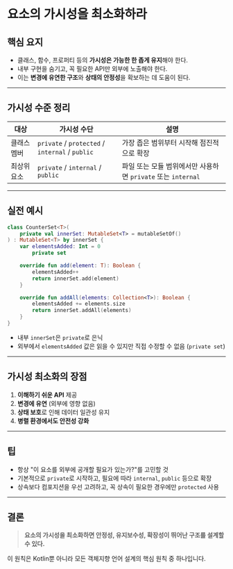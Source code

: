 # 요소의 가시성을 최소화하라

## 핵심 요지

* 클래스, 함수, 프로퍼티 등의 **가시성은 가능한 한 좁게 유지**해야 한다.
* 내부 구현을 숨기고, 꼭 필요한 API만 외부에 노출해야 한다.
* 이는 **변경에 유연한 구조**와 **상태의 안정성**을 확보하는 데 도움이 된다.

---

## 가시성 수준 정리

| 대상     | 가시성 수단                                          | 설명                                          |
| ------ | ----------------------------------------------- | ------------------------------------------- |
| 클래스 멤버 | `private` / `protected` / `internal` / `public` | 가장 좁은 범위부터 시작해 점진적으로 확장                     |
| 최상위 요소 | `private` / `internal` / `public`               | 파일 또는 모듈 범위에서만 사용하면 `private` 또는 `internal` |

---

## 실전 예시

```kotlin
class CounterSet<T>(
    private val innerSet: MutableSet<T> = mutableSetOf()
) : MutableSet<T> by innerSet {
    var elementsAdded: Int = 0
        private set

    override fun add(element: T): Boolean {
        elementsAdded++
        return innerSet.add(element)
    }

    override fun addAll(elements: Collection<T>): Boolean {
        elementsAdded += elements.size
        return innerSet.addAll(elements)
    }
}
```

* 내부 `innerSet`은 `private`로 은닉
* 외부에서 `elementsAdded` 값은 읽을 수 있지만 직접 수정할 수 없음 (`private set`)

---

## 가시성 최소화의 장점

1. **이해하기 쉬운 API** 제공
2. **변경에 유연** (외부에 영향 없음)
3. **상태 보호**로 인해 데이터 일관성 유지
4. **병렬 환경에서도 안전성 강화**

---

## 팁

* 항상 "이 요소를 외부에 공개할 필요가 있는가?"를 고민할 것
* 기본적으로 `private`로 시작하고, 필요에 따라 `internal`, `public` 등으로 확장
* 상속보다 컴포지션을 우선 고려하고, 꼭 상속이 필요한 경우에만 `protected` 사용

---

## 결론

> **요소의 가시성을 최소화하면 안정성, 유지보수성, 확장성이 뛰어난 구조를 설계할 수 있다.**

이 원칙은 Kotlin뿐 아니라 모든 객체지향 언어 설계의 핵심 원칙 중 하나입니다.
